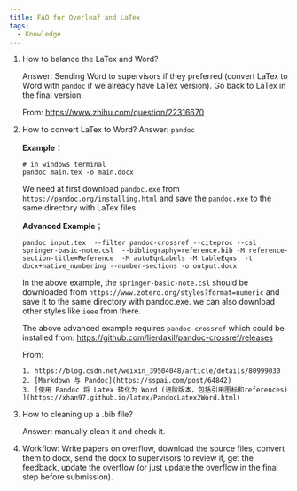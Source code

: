 ```yaml
---
title: FAQ for Overleaf and LaTex
tags:
  - Knowledge
---
```


1. How to balance the LaTex and Word?

    Answer: Sending Word to supervisors if they preferred (convert LaTex to Word with `pandoc` if we already have LaTex version). Go back to LaTex in the final version.

    From: https://www.zhihu.com/question/22316670


2. How to convert LaTex to Word?
    Answer: `pandoc` 

    **Example：**
    ``` 
    # in windows terminal
    pandoc main.tex -o main.docx
    ```
    We need at first download `pandoc.exe` from `https://pandoc.org/installing.html` and save the `pandoc.exe` to the same directory with LaTex files.


    **Advanced Example**；
    ```
    pandoc input.tex  --filter pandoc-crossref --citeproc --csl springer-basic-note.csl  --bibliography=reference.bib -M reference-section-title=Reference  -M autoEqnLabels -M tableEqns  -t docx+native_numbering --number-sections -o output.docx
    ```
    In the above example, the `springer-basic-note.csl` should be downloaded from `https://www.zotero.org/styles?format=numeric` and save it to the same directory with pandoc.exe. we can also download other styles like `ieee` from there.

    The above advanced example requires `pandoc-crossref` which could be installed from: https://github.com/lierdakil/pandoc-crossref/releases
    
    From: 

       1. https://blog.csdn.net/weixin_39504048/article/details/80999030
       2. [Markdown 与 Pandoc](https://sspai.com/post/64842)
       3. [使用 Pandoc 将 Latex 转化为 Word (进阶版本，包括引用图标和references) ](https://xhan97.github.io/latex/PandocLatex2Word.html)


3. How to cleaning up a .bib file?

    Answer: manually clean it and check it.

4. Workflow: Write papers on overflow, download the source files, convert them to docx, send the docx to supervisors to review it, get the feedback, update the overflow (or just update the overflow in the final step before submission).
